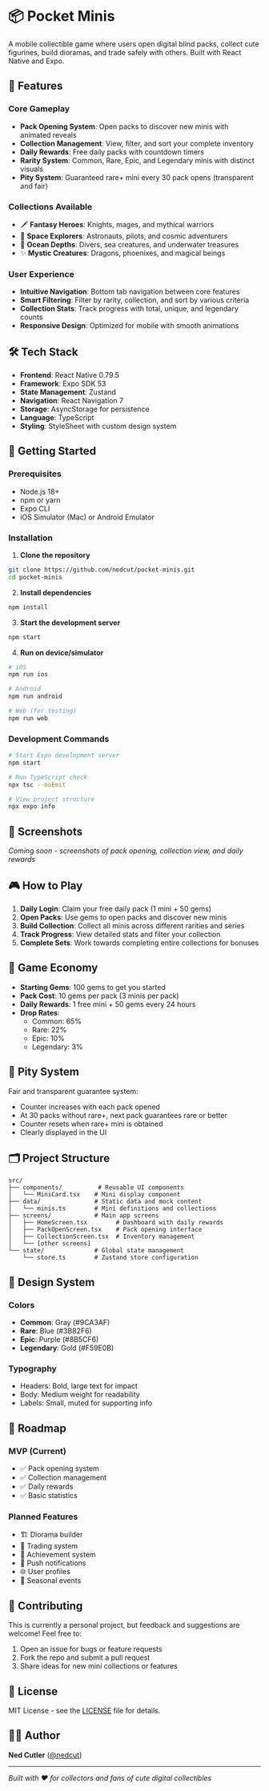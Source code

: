 # 📦 Pocket Minis

A mobile collectible game where users open digital blind packs, collect cute figurines, build dioramas, and trade safely with others. Built with React Native and Expo.

## 🌟 Features

### Core Gameplay
- **Pack Opening System**: Open packs to discover new minis with animated reveals
- **Collection Management**: View, filter, and sort your complete inventory
- **Daily Rewards**: Free daily packs with countdown timers
- **Rarity System**: Common, Rare, Epic, and Legendary minis with distinct visuals
- **Pity System**: Guaranteed rare+ mini every 30 pack opens (transparent and fair)

### Collections Available
- 🗡️ **Fantasy Heroes**: Knights, mages, and mythical warriors
- 🚀 **Space Explorers**: Astronauts, pilots, and cosmic adventurers  
- 🌊 **Ocean Depths**: Divers, sea creatures, and underwater treasures
- ✨ **Mystic Creatures**: Dragons, phoenixes, and magical beings

### User Experience
- **Intuitive Navigation**: Bottom tab navigation between core features
- **Smart Filtering**: Filter by rarity, collection, and sort by various criteria
- **Collection Stats**: Track progress with total, unique, and legendary counts
- **Responsive Design**: Optimized for mobile with smooth animations

## 🛠️ Tech Stack

- **Frontend**: React Native 0.79.5
- **Framework**: Expo SDK 53
- **State Management**: Zustand
- **Navigation**: React Navigation 7
- **Storage**: AsyncStorage for persistence
- **Language**: TypeScript
- **Styling**: StyleSheet with custom design system

## 🚀 Getting Started

### Prerequisites
- Node.js 18+
- npm or yarn
- Expo CLI
- iOS Simulator (Mac) or Android Emulator

### Installation

1. **Clone the repository**
```bash
git clone https://github.com/nedcut/pocket-minis.git
cd pocket-minis
```

2. **Install dependencies**
```bash
npm install
```

3. **Start the development server**
```bash
npm start
```

4. **Run on device/simulator**
```bash
# iOS
npm run ios

# Android  
npm run android

# Web (for testing)
npm run web
```

### Development Commands

```bash
# Start Expo development server
npm start

# Run TypeScript check
npx tsc --noEmit

# View project structure
npx expo info
```

## 📱 Screenshots

*Coming soon - screenshots of pack opening, collection view, and daily rewards*

## 🎮 How to Play

1. **Daily Login**: Claim your free daily pack (1 mini + 50 gems)
2. **Open Packs**: Use gems to open packs and discover new minis
3. **Build Collection**: Collect all minis across different rarities and series
4. **Track Progress**: View detailed stats and filter your collection
5. **Complete Sets**: Work towards completing entire collections for bonuses

## 🎯 Game Economy

- **Starting Gems**: 100 gems to get you started
- **Pack Cost**: 10 gems per pack (3 minis per pack)
- **Daily Rewards**: 1 free mini + 50 gems every 24 hours
- **Drop Rates**: 
  - Common: 65%
  - Rare: 22%
  - Epic: 10%
  - Legendary: 3%

## 🔄 Pity System

Fair and transparent guarantee system:
- Counter increases with each pack opened
- At 30 packs without rare+, next pack guarantees rare or better
- Counter resets when rare+ mini is obtained
- Clearly displayed in the UI

## 🗂️ Project Structure

```
src/
├── components/          # Reusable UI components
│   └── MiniCard.tsx    # Mini display component
├── data/               # Static data and mock content
│   └── minis.ts        # Mini definitions and collections
├── screens/            # Main app screens
│   ├── HomeScreen.tsx        # Dashboard with daily rewards
│   ├── PackOpenScreen.tsx    # Pack opening interface
│   ├── CollectionScreen.tsx  # Inventory management
│   └── [other screens]
└── state/              # Global state management
    └── store.ts        # Zustand store configuration
```

## 🎨 Design System

### Colors
- **Common**: Gray (#9CA3AF)
- **Rare**: Blue (#3B82F6)
- **Epic**: Purple (#8B5CF6)
- **Legendary**: Gold (#F59E0B)

### Typography
- Headers: Bold, large text for impact
- Body: Medium weight for readability
- Labels: Small, muted for supporting info

## 🚧 Roadmap

### MVP (Current)
- ✅ Pack opening system
- ✅ Collection management
- ✅ Daily rewards
- ✅ Basic statistics

### Planned Features
- 🏗️ Diorama builder
- 🔄 Trading system
- 🎯 Achievement system
- 📱 Push notifications
- 🌐 User profiles
- 🎪 Seasonal events

## 🤝 Contributing

This is currently a personal project, but feedback and suggestions are welcome! Feel free to:

1. Open an issue for bugs or feature requests
2. Fork the repo and submit a pull request
3. Share ideas for new mini collections or features

## 📄 License

MIT License - see the [LICENSE](LICENSE) file for details.

## 👨‍💻 Author

**Ned Cutler** ([@nedcut](https://github.com/nedcut))

---

*Built with ❤️ for collectors and fans of cute digital collectibles*